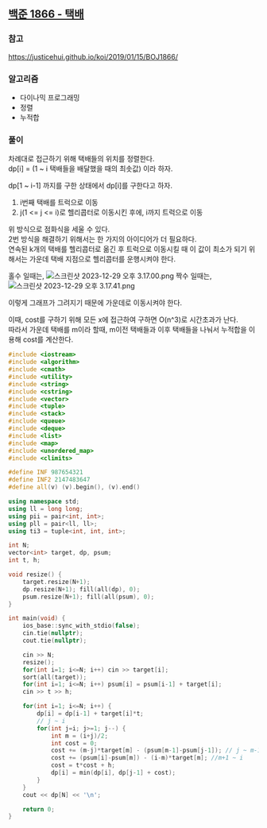 ## [백준 1866 - 택배](https://www.acmicpc.net/problem/1866)

### 참고
https://justicehui.github.io/koi/2019/01/15/BOJ1866/

### 알고리즘
- 다이나믹 프로그래밍
- 정렬
- 누적합

### 풀이
차례대로 접근하기 위해 택배들의 위치를 정렬한다.  
dp[i] = (1 ~ i 택배들을 배달했을 때의 최솟값) 이라 하자.  

dp[1 ~ i-1] 까지를 구한 상태에서 dp[i]를 구한다고 하자.  
1. i번째 택배를 트럭으로 이동
2. j(1 <= j <= i)로 헬리콥터로 이동시킨 후에, i까지 트럭으로 이동

위 방식으로 점화식을 세울 수 있다.  
2번 방식을 해결하기 위해서는 한 가지의 아이디어가 더 필요하다.  
연속된 k개의 택배를 헬리콥터로 옮긴 후 트럭으로 이동시킬 때 이 값이 최소가 되기 위해서는 가운데 택배 지점으로 헬리콥터를 운행시켜야 한다.  

홀수 일때는,
![스크린샷 2023-12-29 오후 3.17.00.png](..%2F..%2F..%2F..%2FPictures%2F%EC%8A%A4%ED%81%AC%EB%A6%B0%EC%83%B7%2F%EC%8A%A4%ED%81%AC%EB%A6%B0%EC%83%B7%202023-12-29%20%EC%98%A4%ED%9B%84%203.17.00.png)
짝수 일때는,
![스크린샷 2023-12-29 오후 3.17.41.png](..%2F..%2F..%2F..%2FPictures%2F%EC%8A%A4%ED%81%AC%EB%A6%B0%EC%83%B7%2F%EC%8A%A4%ED%81%AC%EB%A6%B0%EC%83%B7%202023-12-29%20%EC%98%A4%ED%9B%84%203.17.41.png)  

이렇게 그래프가 그려지기 때문에 가운데로 이동시켜야 한다.

이때, cost를 구하기 위해 모든 x에 접근하여 구하면 O(n^3)로 시간초과가 난다.  
따라서 가운데 택배를 m이라 할때, m이전 택배들과 이후 택배들을 나눠서 누적합을 이용해 cost를 계산한다.

```c++
#include <iostream>
#include <algorithm>
#include <cmath>
#include <utility>
#include <string>
#include <cstring>
#include <vector>
#include <tuple>
#include <stack>
#include <queue>
#include <deque>
#include <list>
#include <map>
#include <unordered_map>
#include <climits>

#define INF 987654321
#define INF2 2147483647
#define all(v) (v).begin(), (v).end()

using namespace std;
using ll = long long;
using pii = pair<int, int>;
using pll = pair<ll, ll>;
using ti3 = tuple<int, int, int>;

int N;
vector<int> target, dp, psum;
int t, h;

void resize() {
    target.resize(N+1);
    dp.resize(N+1); fill(all(dp), 0);
    psum.resize(N+1); fill(all(psum), 0);
}

int main(void) {
    ios_base::sync_with_stdio(false);
    cin.tie(nullptr);
    cout.tie(nullptr);

    cin >> N;
    resize();
    for(int i=1; i<=N; i++) cin >> target[i];
    sort(all(target));
    for(int i=1; i<=N; i++) psum[i] = psum[i-1] + target[i];
    cin >> t >> h;

    for(int i=1; i<=N; i++) {
        dp[i] = dp[i-1] + target[i]*t;
        // j ~ i
        for(int j=i; j>=1; j--) {
            int m = (i+j)/2;
            int cost = 0;
            cost += (m-j)*target[m] - (psum[m-1]-psum[j-1]); // j ~ m-1
            cost += (psum[i]-psum[m]) - (i-m)*target[m]; //m+1 ~ i
            cost = t*cost + h;
            dp[i] = min(dp[i], dp[j-1] + cost);
        }
    }
    cout << dp[N] << '\n';

    return 0;
}
```